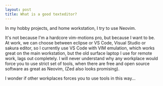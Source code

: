 ```yaml
---
layout: post
title: What is a good texteditor?
---
```

In my hobby projects, and home workstation, I try to use Neovim.

It's not because I'm a hardcore vim-motions pro, but because I want to be.
At work, we can choose between eclipse or VS Code, Visual Studio or sakura editor, so I currently use VS Code with VIM emulation, which works great on the main workstation, but the old surface laptop I use for remote work, lags out completely.
I will never understand why any workplace would force you to use strict set of tools, when there are free and open source software as great as Neovim, (Zed also looks promising).

I wonder if other workplaces forces you to use tools in this way...

